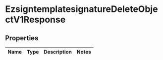 
# EzsigntemplatesignatureDeleteObjectV1Response

## Properties
| Name | Type | Description | Notes |
| ------------ | ------------- | ------------- | ------------- |



